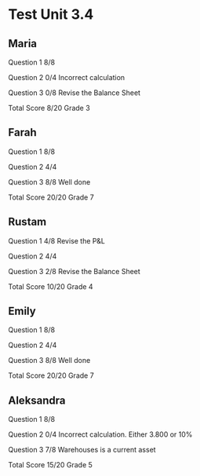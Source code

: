 # Test Unit 3.4

## Maria

Question 1      8/8

Question 2      0/4
                Incorrect calculation

Question 3      0/8
                Revise the Balance Sheet

Total Score     8/20 Grade 3


## Farah

Question 1      8/8

Question 2      4/4

Question 3      8/8
                Well done

Total Score     20/20 Grade 7

## Rustam

Question 1      4/8
                Revise the P&L

Question 2      4/4

Question 3      2/8
                Revise the Balance Sheet

Total Score     10/20 Grade 4

## Emily

Question 1      8/8

Question 2      4/4

Question 3      8/8
                Well done

Total Score     20/20 Grade 7

## Aleksandra

Question 1      8/8

Question 2      0/4
                Incorrect calculation. Either 3.800 or 10%

Question 3      7/8
                Warehouses is a current asset

Total Score     15/20 Grade 5

